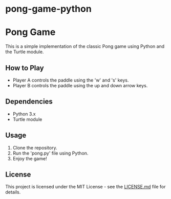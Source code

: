 # pong-game-python

# Pong Game

This is a simple implementation of the classic Pong game using Python and the Turtle module.

## How to Play
- Player A controls the paddle using the 'w' and 's' keys.
- Player B controls the paddle using the up and down arrow keys.

## Dependencies
- Python 3.x
- Turtle module

## Usage
1. Clone the repository.
2. Run the 'pong.py' file using Python.
3. Enjoy the game!

## License
This project is licensed under the MIT License - see the [LICENSE.md](LICENSE.md) file for details.
